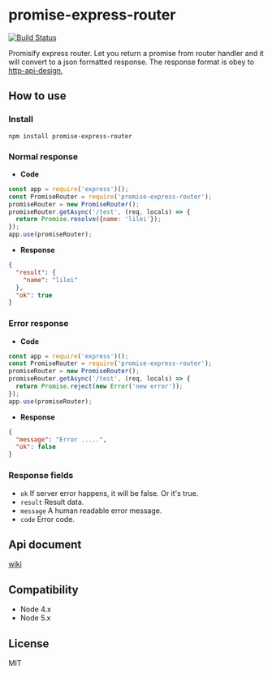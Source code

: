 # promise-express-router

[![Build Status](https://travis-ci.org/ufo22940268/promise-express-router.svg?branch=master)](https://travis-ci.org/ufo22940268/promise-express-router)

Promisify express router. Let you return a promise from router handler and it will convert to a json formatted response.
The response format is obey to [http-api-design](https://github.com/interagent/http-api-design),


## How to use

### Install

    npm install promise-express-router

### Normal response

- __Code__

```javascript
const app = require('express')();
const PromiseRouter = require('promise-express-router');
promiseRouter = new PromiseRouter();
promiseRouter.getAsync('/test', (req, locals) => {
  return Promise.resolve({name: 'lilei'});
});
app.use(promiseRouter);
```

- __Response__

```json
{
  "result": {
    "name": "lilei"
  },
  "ok": true
}
```


### Error response

- __Code__

```javascript
const app = require('express')();
const PromiseRouter = require('promise-express-router');
promiseRouter = new PromiseRouter();
promiseRouter.getAsync('/test', (req, locals) => {
  return Promise.reject(new Error('new error'));
});
app.use(promiseRouter);
```

- __Response__

```json
{
  "message": "Error .....",
  "ok": false
}
```

### Response fields

- `ok` If server error happens, it will be false. Or it's true.
- `result` Result data.
- `message` A human readable error message.
- `code` Error code.

## Api document
[wiki](https://github.com/ufo22940268/promise-express-router/wiki)

## Compatibility


- Node 4.x
- Node 5.x

## License
MIT
